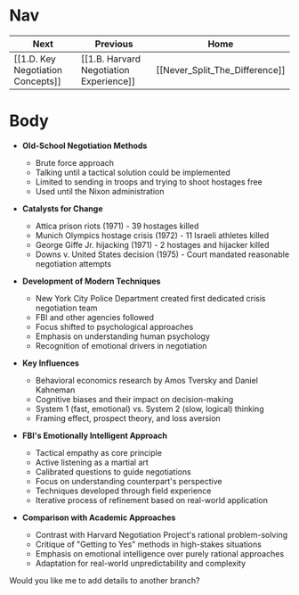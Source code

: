 # Nav 

| Next                              | Previous                                | Home                           |
| --------------------------------- | --------------------------------------- | ------------------------------ |
| [[1.D. Key Negotiation Concepts]] | [[1.B. Harvard Negotiation Experience]] | [[Never_Split_The_Difference]] |
# Body

- **Old-School Negotiation Methods**
  - Brute force approach
  - Talking until a tactical solution could be implemented
  - Limited to sending in troops and trying to shoot hostages free
  - Used until the Nixon administration

- **Catalysts for Change**
  - Attica prison riots (1971) - 39 hostages killed
  - Munich Olympics hostage crisis (1972) - 11 Israeli athletes killed
  - George Giffe Jr. hijacking (1971) - 2 hostages and hijacker killed
  - Downs v. United States decision (1975) - Court mandated reasonable negotiation attempts

- **Development of Modern Techniques**
  - New York City Police Department created first dedicated crisis negotiation team
  - FBI and other agencies followed
  - Focus shifted to psychological approaches
  - Emphasis on understanding human psychology
  - Recognition of emotional drivers in negotiation

- **Key Influences**
  - Behavioral economics research by Amos Tversky and Daniel Kahneman
  - Cognitive biases and their impact on decision-making
  - System 1 (fast, emotional) vs. System 2 (slow, logical) thinking
  - Framing effect, prospect theory, and loss aversion

- **FBI's Emotionally Intelligent Approach**
  - Tactical empathy as core principle
  - Active listening as a martial art
  - Calibrated questions to guide negotiations
  - Focus on understanding counterpart's perspective
  - Techniques developed through field experience
  - Iterative process of refinement based on real-world application

- **Comparison with Academic Approaches**
  - Contrast with Harvard Negotiation Project's rational problem-solving
  - Critique of "Getting to Yes" methods in high-stakes situations
  - Emphasis on emotional intelligence over purely rational approaches
  - Adaptation for real-world unpredictability and complexity

Would you like me to add details to another branch?